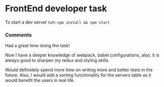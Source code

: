 # FrontEnd developer task

To start a dev server run:
`npm install && npm start`
### Comments
Had a great time doing the task! 

Now I have a deeper knowledge of webpack, babel configurations, also, it is always good to sharpen my redux and styling skills.

Would definetely spend more time on writing more and better tests in the future. Also, I would add a sorting functionality for the servers table as it would benefit the users in real life.